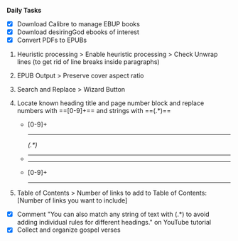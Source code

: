 **Daily Tasks**

- [X] Download Calibre to manage EBUP books
- [X] Download desiringGod ebooks of interest
- [X] Convert PDFs to EPUBs

1. Heuristic processing > Enable heuristic processing > Check Unwrap lines (to get rid of line breaks inside paragraphs)

2. EPUB Output > Preserve cover aspect ratio
3. Search and Replace > Wizard Button

4. Locate known heading title and page number block and replace numbers with ==[0-9]+==  and strings with ==(.*)==

    - [0-9]+<br><hr/><a id="p[0-9]+"></a><i>(.*)</i><br>
    - <hr/><a id="p[0-9]+"></a><hr/>
    - [0-9]+<br><hr/>

5. Table of Contents > Number of links to add to Table of Contents: [Number of links you want to include]

- [X] Comment "You can also match any string of text with (.*) to avoid adding individual rules for different headings." on YouTube tutorial
- [X] Collect and organize gospel verses